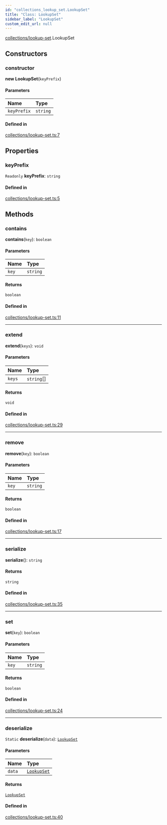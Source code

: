 ```yaml
---
id: "collections_lookup_set.LookupSet"
title: "Class: LookupSet"
sidebar_label: "LookupSet"
custom_edit_url: null
---
```


[collections/lookup-set](../modules/collections_lookup_set.md).LookupSet

## Constructors

### constructor

**new LookupSet**(`keyPrefix`)

#### Parameters

| Name | Type |
| :------ | :------ |
| `keyPrefix` | `string` |

#### Defined in

[collections/lookup-set.ts:7](https://github.com/near/near-sdk-js/blob/59dba80/src/collections/lookup-set.ts#L7)

## Properties

### keyPrefix

 `Readonly` **keyPrefix**: `string`

#### Defined in

[collections/lookup-set.ts:5](https://github.com/near/near-sdk-js/blob/59dba80/src/collections/lookup-set.ts#L5)

## Methods

### contains

**contains**(`key`): `boolean`

#### Parameters

| Name | Type |
| :------ | :------ |
| `key` | `string` |

#### Returns

`boolean`

#### Defined in

[collections/lookup-set.ts:11](https://github.com/near/near-sdk-js/blob/59dba80/src/collections/lookup-set.ts#L11)

___

### extend

**extend**(`keys`): `void`

#### Parameters

| Name | Type |
| :------ | :------ |
| `keys` | `string`[] |

#### Returns

`void`

#### Defined in

[collections/lookup-set.ts:29](https://github.com/near/near-sdk-js/blob/59dba80/src/collections/lookup-set.ts#L29)

___

### remove

**remove**(`key`): `boolean`

#### Parameters

| Name | Type |
| :------ | :------ |
| `key` | `string` |

#### Returns

`boolean`

#### Defined in

[collections/lookup-set.ts:17](https://github.com/near/near-sdk-js/blob/59dba80/src/collections/lookup-set.ts#L17)

___

### serialize

**serialize**(): `string`

#### Returns

`string`

#### Defined in

[collections/lookup-set.ts:35](https://github.com/near/near-sdk-js/blob/59dba80/src/collections/lookup-set.ts#L35)

___

### set

**set**(`key`): `boolean`

#### Parameters

| Name | Type |
| :------ | :------ |
| `key` | `string` |

#### Returns

`boolean`

#### Defined in

[collections/lookup-set.ts:24](https://github.com/near/near-sdk-js/blob/59dba80/src/collections/lookup-set.ts#L24)

___

### deserialize

`Static` **deserialize**(`data`): [`LookupSet`](collections_lookup_set.LookupSet.md)

#### Parameters

| Name | Type |
| :------ | :------ |
| `data` | [`LookupSet`](collections_lookup_set.LookupSet.md) |

#### Returns

[`LookupSet`](collections_lookup_set.LookupSet.md)

#### Defined in

[collections/lookup-set.ts:40](https://github.com/near/near-sdk-js/blob/59dba80/src/collections/lookup-set.ts#L40)
